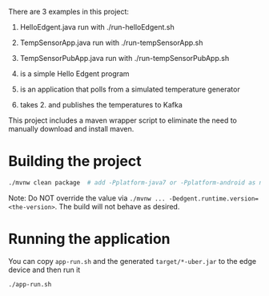 There are 3 examples in this project: 

1. HelloEdgent.java run with ./run-helloEdgent.sh
2. TempSensorApp.java run with ./run-tempSensorApp.sh
3. TempSensorPubApp.java run with ./run-tempSensorPubApp.sh

1. is a simple Hello Edgent program
2. is an application that polls from a simulated temperature generator
3. takes 2. and publishes the temperatures to Kafka

This project includes a maven wrapper script to eliminate the need to
manually download and install maven.

# Building the project
```sh
./mvnw clean package  # add -Pplatform-java7 or -Pplatform-android as needed
```

Note: Do NOT override the value via
`./mvnw ... -Dedgent.runtime.version=<the-version>`.
The build will not behave as desired.

# Running the application
You can copy `app-run.sh` and the generated `target/*-uber.jar` to the 
edge device and then run it
```sh
./app-run.sh
```